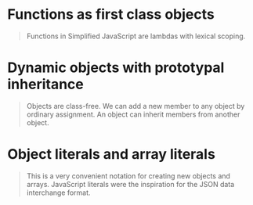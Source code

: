# Functions as first class objects

> Functions in Simplified JavaScript are lambdas with lexical scoping.

# Dynamic objects with prototypal inheritance

> Objects are class-free. We can add a new member to any object by ordinary assignment. An object can inherit members from another object.

# Object literals and array literals

> This is a very convenient notation for creating new objects and arrays. JavaScript literals were the inspiration for the JSON data interchange format.
